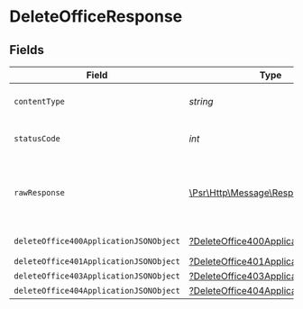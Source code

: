 # DeleteOfficeResponse


## Fields

| Field                                                                                                        | Type                                                                                                         | Required                                                                                                     | Description                                                                                                  |
| ------------------------------------------------------------------------------------------------------------ | ------------------------------------------------------------------------------------------------------------ | ------------------------------------------------------------------------------------------------------------ | ------------------------------------------------------------------------------------------------------------ |
| `contentType`                                                                                                | *string*                                                                                                     | :heavy_check_mark:                                                                                           | HTTP response content type for this operation                                                                |
| `statusCode`                                                                                                 | *int*                                                                                                        | :heavy_check_mark:                                                                                           | HTTP response status code for this operation                                                                 |
| `rawResponse`                                                                                                | [\Psr\Http\Message\ResponseInterface](https://www.php-fig.org/psr/psr-7/#33-psrhttpmessageresponseinterface) | :heavy_minus_sign:                                                                                           | Raw HTTP response; suitable for custom response parsing                                                      |
| `deleteOffice400ApplicationJSONObject`                                                                       | [?DeleteOffice400ApplicationJSON](../../models/operations/DeleteOffice400ApplicationJSON.md)                 | :heavy_minus_sign:                                                                                           | Precondition failed                                                                                          |
| `deleteOffice401ApplicationJSONObject`                                                                       | [?DeleteOffice401ApplicationJSON](../../models/operations/DeleteOffice401ApplicationJSON.md)                 | :heavy_minus_sign:                                                                                           | Unauthenticated                                                                                              |
| `deleteOffice403ApplicationJSONObject`                                                                       | [?DeleteOffice403ApplicationJSON](../../models/operations/DeleteOffice403ApplicationJSON.md)                 | :heavy_minus_sign:                                                                                           | Forbidden                                                                                                    |
| `deleteOffice404ApplicationJSONObject`                                                                       | [?DeleteOffice404ApplicationJSON](../../models/operations/DeleteOffice404ApplicationJSON.md)                 | :heavy_minus_sign:                                                                                           | Not Found                                                                                                    |